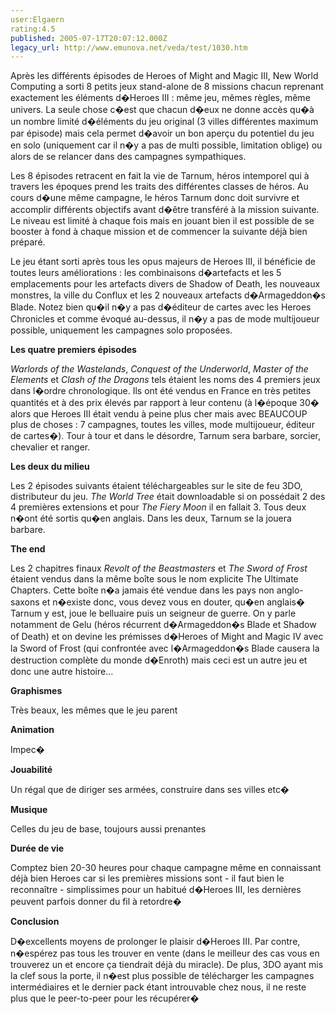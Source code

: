 ```yaml
---
user:Elgaern
rating:4.5
published: 2005-07-17T20:07:12.000Z
legacy_url: http://www.emunova.net/veda/test/1030.htm
---
```

Après les différents épisodes de Heroes of Might and Magic III, New World Computing a sorti 8 petits jeux stand-alone de 8 missions chacun reprenant exactement les éléments d�Heroes III : même jeu, mêmes règles, même univers. La seule chose c�est que chacun d�eux ne donne accès qu�à un nombre limité d�éléments du jeu original (3 villes différentes maximum par épisode) mais cela permet d�avoir un bon aperçu du potentiel du jeu en solo (uniquement car il n�y a pas de multi possible, limitation oblige) ou alors de se relancer dans des campagnes sympathiques.  

  

Les 8 épisodes retracent en fait la vie de Tarnum, héros intemporel qui à travers les époques prend les traits des différentes classes de héros. Au cours d�une même campagne, le héros Tarnum donc doit survivre et accomplir différents objectifs avant d�être transféré à la mission suivante. Le niveau est limité à chaque fois mais en jouant bien il est possible de se booster à fond à chaque mission et de commencer la suivante déjà bien préparé.  

  

Le jeu étant sorti après tous les opus majeurs de Heroes III, il bénéficie de toutes leurs améliorations : les combinaisons d�artefacts et les 5 emplacements pour les artefacts divers de Shadow of Death, les nouveaux monstres, la ville du Conflux et les 2 nouveaux artefacts d�Armageddon�s Blade. Notez bien qu�il n�y a pas d�éditeur de cartes avec les Heroes Chronicles et comme évoqué au-dessus, il n�y a pas de mode multijoueur possible, uniquement les campagnes solo proposées.  

  

**Les quatre premiers épisodes**  

_Warlords of the Wastelands_, _Conquest of the Underworld_, _Master of the Elements_ et _Clash of the Dragons_ tels étaient les noms des 4 premiers jeux dans l�ordre chronologique. Ils ont été vendus en France en très petites quantités et à des prix élevés par rapport à leur contenu (à l�époque 30� alors que Heroes III était vendu à peine plus cher mais avec BEAUCOUP plus de choses : 7 campagnes, toutes les villes, mode multijoueur, éditeur de cartes�). Tour à tour et dans le désordre, Tarnum sera barbare, sorcier, chevalier et ranger.  

  

**Les deux du milieu**  

Les 2 épisodes suivants étaient téléchargeables sur le site de feu 3DO, distributeur du jeu. _The World Tree_ était downloadable si on possédait 2 des 4 premières extensions et pour _The Fiery Moon_ il en fallait 3\. Tous deux n�ont été sortis qu�en anglais. Dans les deux, Tarnum se la jouera barbare.  

  

**The end**  

Les 2 chapitres finaux _Revolt of the Beastmasters_ et _The Sword of Frost_ étaient vendus dans la même boîte sous le nom explicite The Ultimate Chapters. Cette boîte n�a jamais été vendue dans les pays non anglo-saxons et n�existe donc, vous devez vous en douter, qu�en anglais� Tarnum y est, joue le belluaire puis un seigneur de guerre. On y parle notamment de Gelu (héros récurrent d�Armageddon�s Blade et Shadow of Death) et on devine les prémisses d�Heroes of Might and Magic IV avec la Sword of Frost (qui confrontée avec l�Armageddon�s Blade causera la destruction complète du monde d�Enroth) mais ceci est un autre jeu et donc une autre histoire...  

  

  

**Graphismes**  

Très beaux, les mêmes que le jeu parent  

  

**Animation**  

Impec�  

  

**Jouabilité**  

Un régal que de diriger ses armées, construire dans ses villes etc�  

  

**Musique**  

Celles du jeu de base, toujours aussi prenantes  

  

**Durée de vie**  

Comptez bien 20-30 heures pour chaque campagne même en connaissant déjà bien Heroes car si les premières missions sont - il faut bien le reconnaître - simplissimes pour un habitué d�Heroes III, les dernières peuvent parfois donner du fil à retordre�  

  

**Conclusion**  

D�excellents moyens de prolonger le plaisir d�Heroes III. Par contre, n�espérez pas tous les trouver en vente (dans le meilleur des cas vous en trouverez un et encore ça tiendrait déjà du miracle). De plus, 3DO ayant mis la clef sous la porte, il n�est plus possible de télécharger les campagnes intermédiaires et le dernier pack étant introuvable chez nous, il ne reste plus que le peer-to-peer pour les récupérer�
